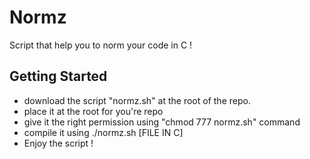 # Normz

Script that help you to norm your code in C !
## Getting Started

- download the script "normz.sh" at the root of the repo.
- place it at the root for you're repo
- give it the right permission using "chmod 777 normz.sh" command
- compile it using ./normz.sh [FILE IN C]
- Enjoy the script !